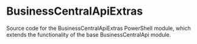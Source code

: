 # BusinessCentralApiExtras
Source code for the BusinessCentralApiExtras PowerShell module, which extends the functionality of the base BusinessCentralApi module.
